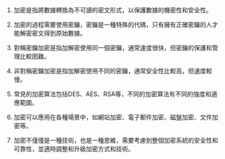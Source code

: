 1. 加密是指將數據轉換為不可讀的密文形式，以保護數據的機密性和安全性。

2. 加密的過程需要使用密鑰，密鑰是一種特殊的代碼，只有擁有正確密鑰的人才能解密密文得到原始數據。

3. 對稱密鑰加密是指加解密使用同一個密鑰，通常速度很快，但密鑰的保護和管理比較困難。

4. 非對稱密鑰加密是指加解密使用不同的密鑰，通常安全性比較高，但速度較慢。

5. 常見的加密算法包括DES、AES、RSA等，不同的加密算法有不同的強度和適應範圍。

6. 加密可以應用在各種場景中，如網站加密、電子郵件加密、磁盤加密、文件加密等。

7. 加密不僅僅是一種技術，也是一種思維，需要考慮到整個加密系統的安全性和可靠性，並適時調整和升級加密方式和技術。